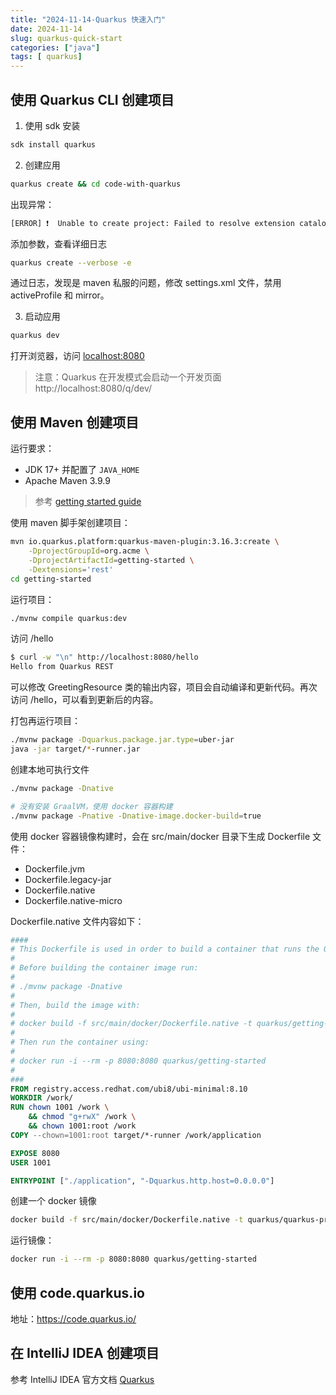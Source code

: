 ```yaml
---
title: "2024-11-14-Quarkus 快速入门"
date: 2024-11-14
slug: quarkus-quick-start
categories: ["java"]
tags: [ quarkus]
---
```


## 使用  Quarkus CLI 创建项目

1. 使用 sdk 安装

```bash
sdk install quarkus
```

2. 创建应用

```bash
quarkus create && cd code-with-quarkus
```

出现异常：

```bash
[ERROR] ❗  Unable to create project: Failed to resolve extension catalog of io.quarkus.platform:quarkus-qpid-jms-bom:pom:3.16.3
```

添加参数，查看详细日志

```bash
quarkus create --verbose -e
```

通过日志，发现是 maven 私服的问题，修改 settings.xml 文件，禁用 activeProfile 和 mirror。

3. 启动应用

```bash
quarkus dev
```

打开浏览器，访问 [localhost:8080](http://localhost:8080)

> 注意：Quarkus 在开发模式会启动一个开发页面 http://localhost:8080/q/dev/

## 使用 Maven 创建项目

运行要求：

- JDK 17+ 并配置了 `JAVA_HOME`
- Apache Maven 3.9.9

> 参考 [getting started guide](https://quarkus.io/guides/getting-started)

使用 maven 脚手架创建项目：

```bash
mvn io.quarkus.platform:quarkus-maven-plugin:3.16.3:create \
    -DprojectGroupId=org.acme \
    -DprojectArtifactId=getting-started \
    -Dextensions='rest'
cd getting-started
```

运行项目：

```bash
./mvnw compile quarkus:dev
```

访问 /hello

```bash
$ curl -w "\n" http://localhost:8080/hello
Hello from Quarkus REST
```

可以修改 GreetingResource 类的输出内容，项目会自动编译和更新代码。再次访问 /hello，可以看到更新后的内容。

打包再运行项目：

```bash
./mvnw package -Dquarkus.package.jar.type=uber-jar
java -jar target/*-runner.jar
```

创建本地可执行文件

```bash
./mvnw package -Dnative

# 没有安装 GraalVM，使用 docker 容器构建
./mvnw package -Pnative -Dnative-image.docker-build=true
```

使用 docker 容器镜像构建时，会在 src/main/docker 目录下生成 Dockerfile 文件：

- Dockerfile.jvm
- Dockerfile.legacy-jar 
- Dockerfile.native 
- Dockerfile.native-micro 

Dockerfile.native  文件内容如下：

```dockerfile
####
# This Dockerfile is used in order to build a container that runs the Quarkus application in native (no JVM) mode.
#
# Before building the container image run:
#
# ./mvnw package -Dnative
#
# Then, build the image with:
#
# docker build -f src/main/docker/Dockerfile.native -t quarkus/getting-started .
#
# Then run the container using:
#
# docker run -i --rm -p 8080:8080 quarkus/getting-started
#
###
FROM registry.access.redhat.com/ubi8/ubi-minimal:8.10
WORKDIR /work/
RUN chown 1001 /work \
    && chmod "g+rwX" /work \
    && chown 1001:root /work
COPY --chown=1001:root target/*-runner /work/application

EXPOSE 8080
USER 1001

ENTRYPOINT ["./application", "-Dquarkus.http.host=0.0.0.0"]
```

创建一个 docker 镜像

```bash
docker build -f src/main/docker/Dockerfile.native -t quarkus/quarkus-project .
```

运行镜像：

```bash
docker run -i --rm -p 8080:8080 quarkus/getting-started
```



## 使用 code.quarkus.io

地址：https://code.quarkus.io/



## 在 IntelliJ IDEA 创建项目

参考 IntelliJ IDEA 官方文档 [Quarkus﻿](https://www.jetbrains.com/help/idea/quarkus.html)
